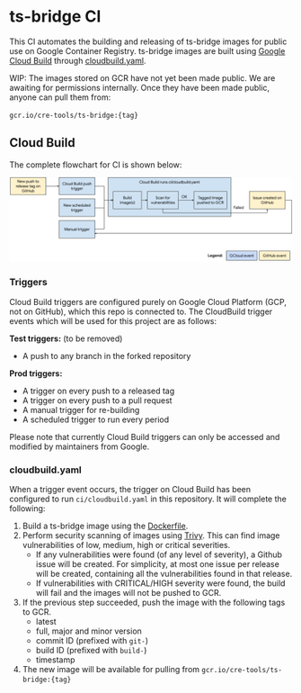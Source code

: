 # ts-bridge CI

This CI automates the building and releasing of ts-bridge images for public
use on Google Container Registry. ts-bridge images are built using
[Google Cloud Build](https://cloud.google.com/cloud-build/docs/automating-builds/run-builds-on-github)
through [cloudbuild.yaml](https://github.com/google/ts-bridge/blob/master/ci/cloudbuild.yaml).

<!-- TODO: remove the first sentence below when GCP is made public. -->
WIP: The images stored on GCR have not yet been made public. We are awaiting
for permissions internally. Once they have been made public, anyone can pull them from:

`gcr.io/cre-tools/ts-bridge:{tag}`

## Cloud Build

The complete flowchart for CI is shown below:

![TS-Bridge Cloud Build Flowchart](static/ts-bridge.png)

### Triggers
Cloud Build triggers are configured purely on Google Cloud Platform (GCP, not on
GitHub), which this repo is connected to. The CloudBuild trigger events which will be used for this project are as follows:

**Test triggers:** (to be removed)
* A push to any branch in the forked repository
<!-- TODO: check the triggers are correct, for prod/dev cloud builds. -->
**Prod triggers:**
* A trigger on every push to a released tag
* A trigger on every push to a pull request
* A manual trigger for re-building
* A scheduled trigger to run every period

<!-- TODO: remove the line below when GCP is made public. -->
Please note that currently Cloud Build triggers can only be accessed and modified by
maintainers from Google.

### cloudbuild.yaml
When a trigger event occurs, the
trigger on Cloud Build has been configured to run `ci/cloudbuild.yaml` in this
repository. It will complete the following:
1. Build a ts-bridge image using the [Dockerfile](https://github.com/google/ts-bridge/blob/master/Dockerfile).
1. Perform security scanning of images using [Trivy](https://github.com/aquasecurity/trivy#docker). This can find image vulnerabilities of low, medium, high or critical severities.
    * If any vulnerabilities were found (of any level of severity), a Github issue will be created. For simplicity, at most one issue per release will be created, containing all the vulnerabilities found in that release.
    * If vulnerabilities with CRITICAL/HIGH severity were found, the build will fail and the images will not be pushed to GCR.
1. If the previous step succeeded, push the image with the following tags to GCR.
    * latest
    * full, major and minor version
    * commit ID (prefixed with `git-`)
    * build ID (prefixed with `build-`)
    * timestamp
1. The new image will be available for pulling from `gcr.io/cre-tools/ts-bridge:{tag}`
